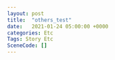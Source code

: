 ```yaml
---
layout: post
title:  "others_test"
date:   2021-01-24 05:00:00 +0000
categories: Etc
Tags: Story Etc
SceneCode: []
---
```

